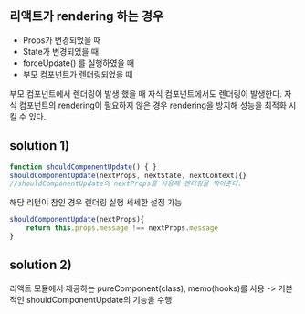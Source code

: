 ## 리액트가 rendering 하는 경우

-   Props가 변경되었을 때
-   State가 변경되었을 때
-   forceUpdate() 를 실행하였을 때
-   부모 컴포넌트가 렌더링되었을 때

부모 컴포넌트에서 렌더링이 발생 했을 때 자식 컴포넌트에서도 렌더링이 발생한다. 자식 컴포넌트의
rendering이 필요하지 않은 경우 rendering을 방지해 성능을 최적화 시킬 수 있다.

## solution 1)

```javascript
function shouldComponentUpdate() { }
shouldComponentUpdate(nextProps, nextState, nextContext){}
//shouldComponentUpdate의 nextProps를 사용해 렌더링을 막아준다.
```

해당 리턴이 참인 경우 렌더링 실행
세세한 설정 가능

```javascript
shouldComponentUpdate(nextProps){
    return this.props.message !== nextProps.message
}
```

## solution 2)

리액트 모듈에서 제공하는 pureComponent(class), memo(hooks)를 사용
-> 기본적인 shouldComponentUpdate의 기능을 수행
